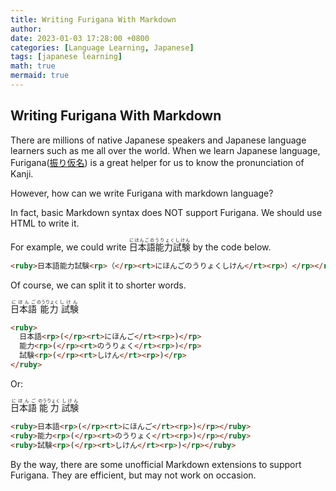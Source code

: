 ```yaml
---
title: Writing Furigana With Markdown
author: 
date: 2023-01-03 17:28:00 +0800
categories: [Language Learning, Japanese]
tags: [japanese learning]
math: true
mermaid: true
---
```




## Writing Furigana With Markdown

There are millions of native Japanese speakers and Japanese language learners such as me all over the world. When we learn Japanese language, Furigana([振り仮名](https://en.wikipedia.org/wiki/Furigana)) is a great helper for us to know the pronunciation of Kanji. 

However, how can we write Furigana with markdown language?

In fact, basic Markdown syntax does NOT support Furigana. We should use HTML to write it.



For example, we could write <ruby>日本語能力試験<rp>（</rp><rt>にほんごのうりょくしけん</rt><rp>）</rp></ruby> by the code below.

```markdown
<ruby>日本語能力試験<rp>（</rp><rt>にほんごのうりょくしけん</rt><rp>）</rp></ruby>
```



Of course, we can split it to shorter words. 

<ruby>
  日本語<rp>(</rp><rt>にほんご</rt><rp>)</rp>
  能力<rp>(</rp><rt>のうりょく</rt><rp>)</rp>
  試験<rp>(</rp><rt>しけん</rt><rp>)</rp>
</ruby>

```markdown
<ruby>
  日本語<rp>(</rp><rt>にほんご</rt><rp>)</rp>
  能力<rp>(</rp><rt>のうりょく</rt><rp>)</rp>
  試験<rp>(</rp><rt>しけん</rt><rp>)</rp>
</ruby>
```

Or: 

<ruby>日本語<rp>(</rp><rt>にほんご</rt><rp>)</rp></ruby>
<ruby>能力<rp>(</rp><rt>のうりょく</rt><rp>)</rp></ruby>
<ruby>試験<rp>(</rp><rt>しけん</rt><rp>)</rp></ruby>

```markdown
<ruby>日本語<rp>(</rp><rt>にほんご</rt><rp>)</rp></ruby>
<ruby>能力<rp>(</rp><rt>のうりょく</rt><rp>)</rp></ruby>
<ruby>試験<rp>(</rp><rt>しけん</rt><rp>)</rp></ruby>
```



By the way, there are some unofficial Markdown extensions to support Furigana. They are efficient, but may not work on occasion.
